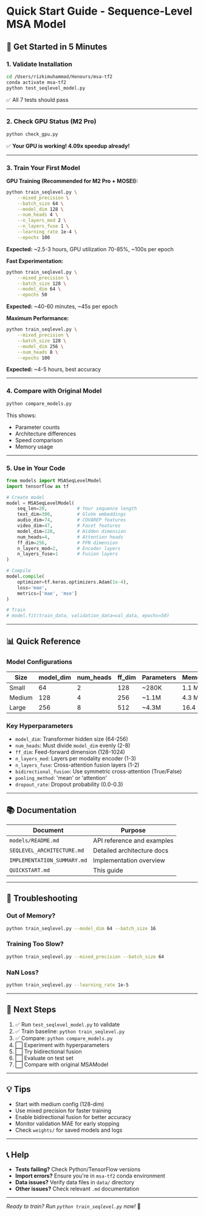 # Quick Start Guide - Sequence-Level MSA Model

## 🚀 Get Started in 5 Minutes

### 1. Validate Installation

```bash
cd /Users/rizkimuhammad/Honours/msa-tf2
conda activate msa-tf2
python test_seqlevel_model.py
```

✅ All 7 tests should pass

---

### 2. Check GPU Status (M2 Pro)

```bash
python check_gpu.py
```

✅ **Your GPU is working! 4.09x speedup already!**

---

### 3. Train Your First Model

**GPU Training (Recommended for M2 Pro + MOSEI):**
```bash
python train_seqlevel.py \
    --mixed_precision \
    --batch_size 64 \
    --model_dim 128 \
    --num_heads 4 \
    --n_layers_mod 2 \
    --n_layers_fuse 1 \
    --learning_rate 1e-4 \
    --epochs 100
```

**Expected:** ~2.5-3 hours, GPU utilization 70-85%, ~100s per epoch

**Fast Experimentation:**
```bash
python train_seqlevel.py \
    --mixed_precision \
    --batch_size 128 \
    --model_dim 64 \
    --epochs 50
```

**Expected:** ~40-60 minutes, ~45s per epoch

**Maximum Performance:**
```bash
python train_seqlevel.py \
    --mixed_precision \
    --batch_size 128 \
    --model_dim 256 \
    --num_heads 8 \
    --epochs 100
```

**Expected:** ~4-5 hours, best accuracy

---

### 4. Compare with Original Model

```bash
python compare_models.py
```

This shows:
- Parameter counts
- Architecture differences
- Speed comparison
- Memory usage

---

### 5. Use in Your Code

```python
from models import MSASeqLevelModel
import tensorflow as tf

# Create model
model = MSASeqLevelModel(
    seq_len=20,           # Your sequence length
    text_dim=300,         # GloVe embeddings
    audio_dim=74,         # COVAREP features
    video_dim=47,         # Facet features
    model_dim=128,        # Hidden dimension
    num_heads=4,          # Attention heads
    ff_dim=256,           # FFN dimension
    n_layers_mod=2,       # Encoder layers
    n_layers_fuse=1       # Fusion layers
)

# Compile
model.compile(
    optimizer=tf.keras.optimizers.Adam(1e-4),
    loss='mae',
    metrics=['mae', 'mse']
)

# Train
# model.fit(train_data, validation_data=val_data, epochs=50)
```

---

## 📊 Quick Reference

### Model Configurations

| Size | model_dim | num_heads | ff_dim | Parameters | Memory | Speed |
|------|-----------|-----------|--------|------------|--------|-------|
| Small | 64 | 2 | 128 | ~280K | 1.1 MB | Fast |
| Medium | 128 | 4 | 256 | ~1.1M | 4.3 MB | Balanced |
| Large | 256 | 8 | 512 | ~4.3M | 16.4 MB | Slower |

### Key Hyperparameters

- `model_dim`: Transformer hidden size (64-256)
- `num_heads`: Must divide `model_dim` evenly (2-8)
- `ff_dim`: Feed-forward dimension (128-1024)
- `n_layers_mod`: Layers per modality encoder (1-3)
- `n_layers_fuse`: Cross-attention fusion layers (1-2)
- `bidirectional_fusion`: Use symmetric cross-attention (True/False)
- `pooling_method`: 'mean' or 'attention'
- `dropout_rate`: Dropout probability (0.0-0.3)

---

## 📚 Documentation

| Document | Purpose |
|----------|---------|
| `models/README.md` | API reference and examples |
| `SEQLEVEL_ARCHITECTURE.md` | Detailed architecture docs |
| `IMPLEMENTATION_SUMMARY.md` | Implementation overview |
| `QUICKSTART.md` | This guide |

---

## 🔧 Troubleshooting

### Out of Memory?
```bash
python train_seqlevel.py --model_dim 64 --batch_size 16
```

### Training Too Slow?
```bash
python train_seqlevel.py --mixed_precision --batch_size 64
```

### NaN Loss?
```bash
python train_seqlevel.py --learning_rate 1e-5
```

---

## 🎯 Next Steps

1. ✅ Run `test_seqlevel_model.py` to validate
2. ✅ Train baseline: `python train_seqlevel.py`
3. ✅ Compare: `python compare_models.py`
4. ⬜ Experiment with hyperparameters
5. ⬜ Try bidirectional fusion
6. ⬜ Evaluate on test set
7. ⬜ Compare with original MSAModel

---

## 💡 Tips

- Start with medium config (128-dim)
- Use mixed precision for faster training
- Enable bidirectional fusion for better accuracy
- Monitor validation MAE for early stopping
- Check `weights/` for saved models and logs

---

## 📞 Help

- **Tests failing?** Check Python/TensorFlow versions
- **Import errors?** Ensure you're in `msa-tf2` conda environment
- **Data issues?** Verify data files in `data/` directory
- **Other issues?** Check relevant `.md` documentation

---

*Ready to train? Run `python train_seqlevel.py` now!* 🚀

